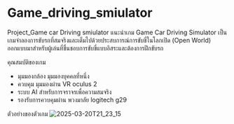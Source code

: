 # Game_driving_smiulator
Project_Game car Driving smiulator
แนะนำเกม
Game Car Driving Simulator เป็นเกมจำลองการขับรถที่สมจริงและเต็มไปด้วยประสบการณ์การขับขี่ในโลกเปิด (Open World) 
ออกแบบมาสำหรับผู้เล่นที่ชื่นชอบการขับขี่แบบอิสระและต้องการฝึกขับรถ 


คุณสมบัติของเกม
- มุมมองกล้อง มุมมองบุคคลที่หนึ่ง
- ควบคุม มุมมองผ่าน VR oculus 2 
- ระบบ AI สำหรับการจราจรเพื่อความสมจริง
- รองรับการควบคุมผ่าน พวงมาลัย logitech g29
  
  


ตัวอย่างของตัวเกม
![2025-03-20T21_23_15](https://github.com/user-attachments/assets/14e0b36e-d2d9-4e0b-acb7-ccc7315e6afe)
